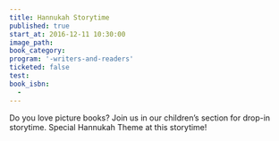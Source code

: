 ```yaml
---
title: Hannukah Storytime
published: true
start_at: 2016-12-11 10:30:00
image_path:
book_category:
program: '-writers-and-readers'
ticketed: false
test:
book_isbn:
  -
---
```



Do you love picture books? Join us in our children’s section for drop-in storytime. Special Hannukah Theme at this storytime!
<br>&nbsp;